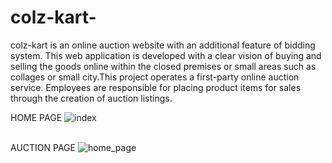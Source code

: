 # colz-kart-
colz-kart is an online auction website with an additional feature of bidding system. This web application is developed with a clear vision of buying and selling the goods online within the closed premises or small areas such as collages or small city.This project operates a first-party online auction service. Employees are responsible for placing product items for sales through the creation of auction listings.

HOME PAGE
![index](https://user-images.githubusercontent.com/29165730/51804223-1f706d80-2284-11e9-97fd-f43f5724dea3.png)<br><br>

AUCTION PAGE
![home_page](https://user-images.githubusercontent.com/29165730/51804225-20a19a80-2284-11e9-9a1d-1f45e007640d.jpg)
